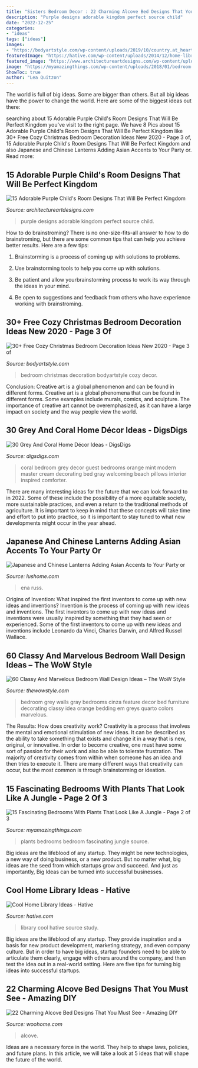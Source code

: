 ```yaml
---
title: "Sisters Bedroom Decor : 22 Charming Alcove Bed Designs That You Must See"
description: "Purple designs adorable kingdom perfect source child"
date: "2022-12-25"
categories:
- "ideas"
tags: ["ideas"]
images:
- "https://bodyartstyle.com/wp-content/uploads/2019/10/country.at_heart_46848669_538054626662968_7342301985661755595_n.jpg"
featuredImage: "https://hative.com/wp-content/uploads/2014/12/home-library-ideas/6-cool-home-library-ideas.jpg"
featured_image: "https://www.architectureartdesigns.com/wp-content/uploads/2015/12/310-630x473.jpg"
image: "https://myamazingthings.com/wp-content/uploads/2018/01/bedroom-plants-10-.jpg"
ShowToc: true
author: "Lea Quitzon"
---
```



The world is full of big ideas. Some are bigger than others. But all big ideas have the power to change the world. Here are some of the biggest ideas out there:

	

		
searching about 15 Adorable Purple Child&#039;s Room Designs That Will Be Perfect Kingdom you've visit to the right page. We have 8 Pics about 15 Adorable Purple Child&#039;s Room Designs That Will Be Perfect Kingdom like 30+ Free Cozy Christmas Bedroom Decoration Ideas New 2020 - Page 3 of, 15 Adorable Purple Child&#039;s Room Designs That Will Be Perfect Kingdom and also Japanese and Chinese Lanterns Adding Asian Accents to Your Party or. Read more:
		
    
## 15 Adorable Purple Child&#039;s Room Designs That Will Be Perfect Kingdom

<img loading=lazy src="https://www.architectureartdesigns.com/wp-content/uploads/2015/12/310-630x473.jpg" onerror="this.onerror=null;this.src='https://tse4.mm.bing.net/th?id=OIP.KuonsTSdn-niY6EouSGKHAHaFj&amp;pid=15.1';" alt="15 Adorable Purple Child&#039;s Room Designs That Will Be Perfect Kingdom">

_Source: architectureartdesigns.com_

>purple designs adorable kingdom perfect source child. 

	

How to do brainstroming?
There is no one-size-fits-all answer to how to do brainstroming, but there are some common tips that can help you achieve better results. Here are a few tips:
1. Brainstorming is a process of coming up with solutions to problems.

2. Use brainstorming tools to help you come up with solutions.

3. Be patient and allow yourbrainstorming process to work its way through the ideas in your mind.

4. Be open to suggestions and feedback from others who have experience working with brainstroming.

    
## 30+ Free Cozy Christmas Bedroom Decoration Ideas New 2020 - Page 3 Of

<img loading=lazy src="https://bodyartstyle.com/wp-content/uploads/2019/10/country.at_heart_46848669_538054626662968_7342301985661755595_n.jpg" onerror="this.onerror=null;this.src='https://tse3.mm.bing.net/th?id=OIP.bMxUqYz2YTpeyjijQMhcWQHaLJ&amp;pid=15.1';" alt="30+ Free Cozy Christmas Bedroom Decoration Ideas New 2020 - Page 3 of">

_Source: bodyartstyle.com_

>bedroom christmas decoration bodyartstyle cozy decor. 

	

Conclusion: Creative art is a global phenomenon and can be found in different forms.
Creative art is a global phenomena that can be found in different forms. Some examples include murals, comics, and sculpture. The importance of creative art cannot be overemphasized, as it can have a large impact on society and the way people view the world.

    
## 30 Grey And Coral Home Décor Ideas - DigsDigs

<img loading=lazy src="http://www.digsdigs.com/photos/grey-and-coral-home-decor-ideas-30.jpg" onerror="this.onerror=null;this.src='https://tse1.mm.bing.net/th?id=OIP.GI8-xT4laSB8MU6nmwZ7-QHaJ4&amp;pid=15.1';" alt="30 Grey And Coral Home Décor Ideas - DigsDigs">

_Source: digsdigs.com_

>coral bedroom grey decor guest bedrooms orange mint modern master cream decorating bed gray welcoming beach pillows interior inspired comforter. 

	

There are many interesting ideas for the future that we can look forward to in 2022. Some of these include the possibility of a more equitable society, more sustainable practices, and even a return to the traditional methods of agriculture. It is important to keep in mind that these concepts will take time and effort to put into practice, so it is important to stay tuned to what new developments might occur in the year ahead.

    
## Japanese And Chinese Lanterns Adding Asian Accents To Your Party Or

<img loading=lazy src="https://www.lushome.com/wp-content/uploads/2013/02/chinese-japanese-lanterns-home-decorating-ideas-7.jpg" onerror="this.onerror=null;this.src='https://tse1.mm.bing.net/th?id=OIP.qQTwtif9uwXLUoC7gEVPogHaKK&amp;pid=15.1';" alt="Japanese and Chinese Lanterns Adding Asian Accents to Your Party or">

_Source: lushome.com_

>ena russ. 

	

Origins of Invention: What inspired the first inventors to come up with new ideas and inventions?
Invention is the process of coming up with new ideas and inventions. The first inventors to come up with new ideas and inventions were usually inspired by something that they had seen or experienced. Some of the first inventors to come up with new ideas and inventions include Leonardo da Vinci, Charles Darwin, and Alfred Russel Wallace.

    
## 60 Classy And Marvelous Bedroom Wall Design Ideas – The WoW Style

<img loading=lazy src="http://thewowstyle.com/wp-content/uploads/2016/08/Grey-Bedroom-Walls-Design.jpg" onerror="this.onerror=null;this.src='https://tse4.mm.bing.net/th?id=OIP.WODxdCniiQA9JV85bLDgDgHaKF&amp;pid=15.1';" alt="60 Classy And Marvelous Bedroom Wall Design Ideas – The WoW Style">

_Source: thewowstyle.com_

>bedroom grey walls gray bedrooms cinza feature decor bed furniture decorating classy idea orange bedding em greys quarto colors marvelous. 

	

The Results: How does creativity work?
Creativity is a process that involves the mental and emotional stimulation of new ideas. It can be described as the ability to take something that exists and change it in a way that is new, original, or innovative. In order to become creative, one must have some sort of passion for their work and also be able to tolerate frustration. The majority of creativity comes from within when someone has an idea and then tries to execute it. There are many different ways that creativity can occur, but the most common is through brainstorming or ideation.

    
## 15 Fascinating Bedrooms With Plants That Look Like A Jungle - Page 2 Of 3

<img loading=lazy src="https://myamazingthings.com/wp-content/uploads/2018/01/bedroom-plants-10-.jpg" onerror="this.onerror=null;this.src='https://tse1.mm.bing.net/th?id=OIP.HIBqU7MAA31_OlNMjT20qAHaLH&amp;pid=15.1';" alt="15 Fascinating Bedrooms With Plants That Look Like A Jungle - Page 2 of 3">

_Source: myamazingthings.com_

>plants bedrooms bedroom fascinating jungle source. 

	

Big ideas are the lifeblood of any startup. They might be new technologies, a new way of doing business, or a new product. But no matter what, big ideas are the seed from which startups grow and succeed. And just as importantly, Big Ideas can be turned into successful businesses.

    
## Cool Home Library Ideas - Hative

<img loading=lazy src="https://hative.com/wp-content/uploads/2014/12/home-library-ideas/6-cool-home-library-ideas.jpg" onerror="this.onerror=null;this.src='https://tse3.mm.bing.net/th?id=OIP.oGlDLf0I7bR-mBmyL_GZTwHaJo&amp;pid=15.1';" alt="Cool Home Library Ideas - Hative">

_Source: hative.com_

>library cool hative source study. 

	

Big ideas are the lifeblood of any startup. They provide inspiration and a basis for new product development, marketing strategy, and even company culture. But in order to have big ideas, startup founders need to be able to articulate them clearly, engage with others around the company, and then test the idea out in a real-world setting. Here are five tips for turning big ideas into successful startups.

    
## 22 Charming Alcove Bed Designs That You Must See - Amazing DIY

<img loading=lazy src="https://www.woohome.com/wp-content/uploads/2016/07/Built-in-bed-in-a-little-ones-room-15.jpg" onerror="this.onerror=null;this.src='https://tse2.mm.bing.net/th?id=OIP.ZBndQEn24Fke_1WAhGjENQHaJ3&amp;pid=15.1';" alt="22 Charming Alcove Bed Designs That You Must See - Amazing DIY">

_Source: woohome.com_

>alcove. 

	

Ideas are a necessary force in the world. They help to shape laws, policies, and future plans. In this article, we will take a look at 5 ideas that will shape the future of the world.


